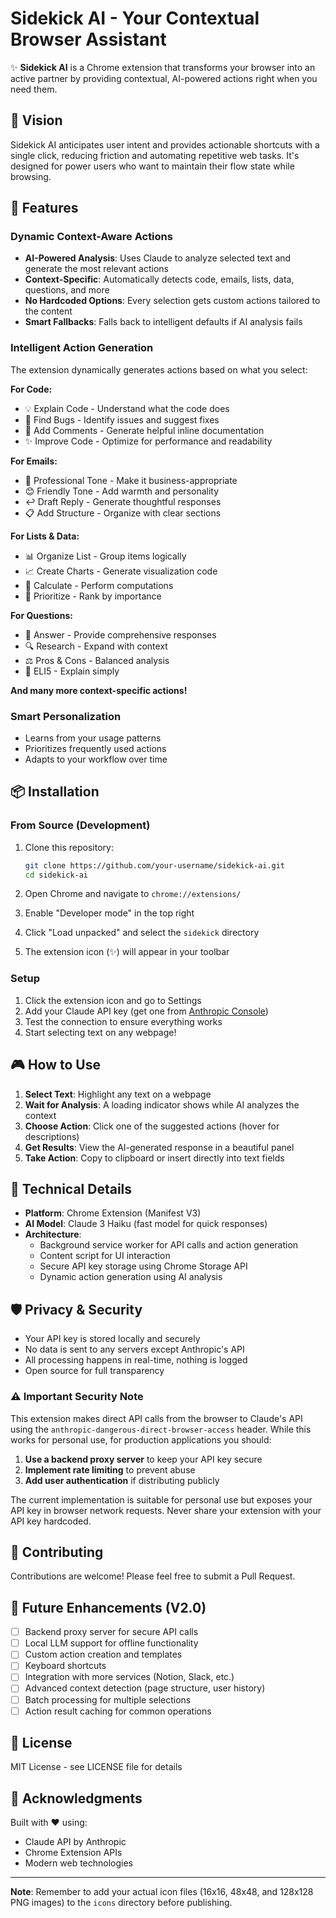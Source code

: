 # Sidekick AI - Your Contextual Browser Assistant

✨ **Sidekick AI** is a Chrome extension that transforms your browser into an active partner by providing contextual, AI-powered actions right when you need them.

## 🎯 Vision

Sidekick AI anticipates user intent and provides actionable shortcuts with a single click, reducing friction and automating repetitive web tasks. It's designed for power users who want to maintain their flow state while browsing.

## 🚀 Features

### Dynamic Context-Aware Actions
- **AI-Powered Analysis**: Uses Claude to analyze selected text and generate the most relevant actions
- **Context-Specific**: Automatically detects code, emails, lists, data, questions, and more
- **No Hardcoded Options**: Every selection gets custom actions tailored to the content
- **Smart Fallbacks**: Falls back to intelligent defaults if AI analysis fails

### Intelligent Action Generation

The extension dynamically generates actions based on what you select:

**For Code:**
- 💡 Explain Code - Understand what the code does
- 🐛 Find Bugs - Identify issues and suggest fixes
- 💬 Add Comments - Generate helpful inline documentation
- ✨ Improve Code - Optimize for performance and readability

**For Emails:**
- 👔 Professional Tone - Make it business-appropriate
- 😊 Friendly Tone - Add warmth and personality
- ↩️ Draft Reply - Generate thoughtful responses
- 📋 Add Structure - Organize with clear sections

**For Lists & Data:**
- 📊 Organize List - Group items logically
- 📈 Create Charts - Generate visualization code
- 🧮 Calculate - Perform computations
- 🎯 Prioritize - Rank by importance

**For Questions:**
- 💭 Answer - Provide comprehensive responses
- 🔍 Research - Expand with context
- ⚖️ Pros & Cons - Balanced analysis
- 👶 ELI5 - Explain simply

**And many more context-specific actions!**

### Smart Personalization
- Learns from your usage patterns
- Prioritizes frequently used actions
- Adapts to your workflow over time

## 📦 Installation

### From Source (Development)

1. Clone this repository:
   ```bash
   git clone https://github.com/your-username/sidekick-ai.git
   cd sidekick-ai
   ```

2. Open Chrome and navigate to `chrome://extensions/`

3. Enable "Developer mode" in the top right

4. Click "Load unpacked" and select the `sidekick` directory

5. The extension icon (✨) will appear in your toolbar

### Setup

1. Click the extension icon and go to Settings
2. Add your Claude API key (get one from [Anthropic Console](https://console.anthropic.com/api-keys))
3. Test the connection to ensure everything works
4. Start selecting text on any webpage!

## 🎮 How to Use

1. **Select Text**: Highlight any text on a webpage
2. **Wait for Analysis**: A loading indicator shows while AI analyzes the context
3. **Choose Action**: Click one of the suggested actions (hover for descriptions)
4. **Get Results**: View the AI-generated response in a beautiful panel
5. **Take Action**: Copy to clipboard or insert directly into text fields

## 🔧 Technical Details

- **Platform**: Chrome Extension (Manifest V3)
- **AI Model**: Claude 3 Haiku (fast model for quick responses)
- **Architecture**: 
  - Background service worker for API calls and action generation
  - Content script for UI interaction
  - Secure API key storage using Chrome Storage API
  - Dynamic action generation using AI analysis

## 🛡️ Privacy & Security

- Your API key is stored locally and securely
- No data is sent to any servers except Anthropic's API
- All processing happens in real-time, nothing is logged
- Open source for full transparency

### ⚠️ Important Security Note

This extension makes direct API calls from the browser to Claude's API using the `anthropic-dangerous-direct-browser-access` header. While this works for personal use, for production applications you should:

1. **Use a backend proxy server** to keep your API key secure
2. **Implement rate limiting** to prevent abuse
3. **Add user authentication** if distributing publicly

The current implementation is suitable for personal use but exposes your API key in browser network requests. Never share your extension with your API key hardcoded.

## 🤝 Contributing

Contributions are welcome! Please feel free to submit a Pull Request.

## 📝 Future Enhancements (V2.0)

- [ ] Backend proxy server for secure API calls
- [ ] Local LLM support for offline functionality
- [ ] Custom action creation and templates
- [ ] Keyboard shortcuts
- [ ] Integration with more services (Notion, Slack, etc.)
- [ ] Advanced context detection (page structure, user history)
- [ ] Batch processing for multiple selections
- [ ] Action result caching for common operations

## 📄 License

MIT License - see LICENSE file for details

## 🙏 Acknowledgments

Built with ❤️ using:
- Claude API by Anthropic
- Chrome Extension APIs
- Modern web technologies

---

**Note**: Remember to add your actual icon files (16x16, 48x48, and 128x128 PNG images) to the `icons` directory before publishing.